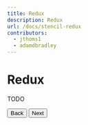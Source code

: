 ```yaml
---
title: Redux
description: Redux
url: /docs/stencil-redux
contributors:
  - jthoms1
  - adamdbradley
---
```


# Redux

TODO


<stencil-route-link url="/docs/state-tunnel" router="#router" custom="true">
  <button class='pull-left btn btn--secondary'>
    Back
  </button>
</stencil-route-link>

<stencil-route-link url="/docs/style-guide" custom="true">
  <button class='pull-right btn btn--primary'>
    Next
  </button>
</stencil-route-link>